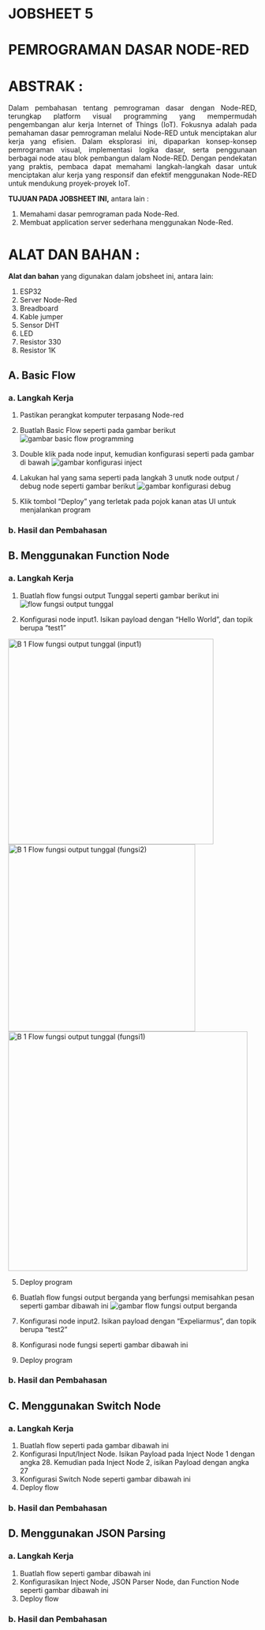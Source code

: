 # JOBSHEET 5
# PEMROGRAMAN DASAR NODE-RED
# ABSTRAK	:
<p align="justify">Dalam pembahasan tentang pemrograman dasar dengan Node-RED, terungkap platform visual programming yang mempermudah pengembangan alur kerja Internet of Things (IoT). Fokusnya adalah pada pemahaman dasar pemrograman melalui Node-RED untuk menciptakan alur kerja yang efisien. Dalam eksplorasi ini, dipaparkan konsep-konsep pemrograman visual, implementasi logika dasar, serta penggunaan berbagai node atau blok pembangun dalam Node-RED. Dengan pendekatan yang praktis, pembaca dapat memahami langkah-langkah dasar untuk menciptakan alur kerja yang responsif dan efektif menggunakan Node-RED untuk mendukung proyek-proyek IoT.

**TUJUAN PADA JOBSHEET INI,** antara lain	:
1.	Memahami dasar pemrograman pada Node-Red.
2.	Membuat application server sederhana menggunakan Node-Red.
# ALAT DAN BAHAN	:
**Alat dan bahan** yang digunakan dalam jobsheet ini, antara lain:
1.	ESP32 
2.	Server Node-Red
3.	Breadboard
4.	Kable jumper
5.	Sensor DHT
6.	LED
7.	Resistor 330
8.	Resistor 1K

## A.	Basic Flow
### a.	Langkah Kerja
1.	Pastikan perangkat komputer terpasang Node-red
2.	Buatlah Basic Flow seperti pada gambar berikut
![gambar basic flow programming](https://github.com/maratumaritha/Laporan-Embedded/assets/151802682/b0957908-60c1-4673-932a-9e5735cf72b3)

4.	Double klik pada node input, kemudian konfigurasi seperti pada gambar di bawah
![gambar konfigurasi inject](https://github.com/maratumaritha/Laporan-Embedded/assets/151802682/72b02e15-de78-49ec-8e0d-e827962ccf37)

6.	Lakukan hal yang  sama seperti pada langkah 3 unutk node output / debug node seperti gambar berikut
![gambar konfigurasi debug](https://github.com/maratumaritha/Laporan-Embedded/assets/151802682/fc6945af-ef71-429e-930d-1eb54e3edc20)

8.	Klik tombol “Deploy” yang terletak pada pojok kanan atas UI untuk menjalankan program
### b.	Hasil dan Pembahasan

## B.	Menggunakan Function Node
### a.	Langkah Kerja
1.	Buatlah flow fungsi output Tunggal seperti gambar berikut ini
![flow fungsi output tunggal](https://github.com/maratumaritha/Laporan-Embedded/assets/151802682/9611851b-2500-41ca-ac21-41e38328e36d)

3.	Konfigurasi node input1. Isikan payload dengan “Hello World”, dan topik berupa “test1”
<img width="416" alt="B 1 Flow fungsi output tunggal (input1)" src="https://github.com/maratumaritha/Laporan-Embedded/assets/151802682/54ee83d2-6977-40d0-88a5-16c4ac17423a">

<img width="379" alt="B 1 Flow fungsi output tunggal (fungsi2)" src="https://github.com/maratumaritha/Laporan-Embedded/assets/151802682/bdbf7d4c-3b25-4123-9331-b9b88452460b">

<img width="485" alt="B 1 Flow fungsi output tunggal (fungsi1)" src="https://github.com/maratumaritha/Laporan-Embedded/assets/151802682/9ac072a7-0048-46b8-90f5-40fdde2971ec">


5.	Deploy program 
6.	Buatlah flow fungsi output berganda yang berfungsi memisahkan pesan seperti gambar dibawah ini
![gambar flow fungsi output berganda](https://github.com/maratumaritha/Laporan-Embedded/assets/151802682/48c7a20c-9637-4155-aeb5-091515158615)

8.	Konfigurasi node input2. Isikan payload dengan “Expeliarmus”, dan topik berupa “test2”
9.	Konfigurasi node fungsi seperti gambar dibawah ini
10.	Deploy program 

### b.	Hasil dan Pembahasan

## C.	Menggunakan Switch Node
### a.	Langkah Kerja
1.	Buatlah flow seperti pada gambar dibawah ini
2.	Konfigurasi Input/Inject Node. Isikan Payload pada Inject Node 1 dengan angka 28. Kemudian pada Inject Node 2, isikan Payload dengan angka 27
3.	Konfigurasi Switch Node seperti gambar dibawah ini
4.	Deploy flow

### b.	Hasil dan Pembahasan

## D.	Menggunakan JSON Parsing
### a.	Langkah Kerja
1.	Buatlah flow seperti gambar dibawah ini
2.	Konfigurasikan Inject Node, JSON Parser Node, dan Function Node seperti gambar dibawah ini
3.	Deploy flow

### b.	Hasil dan Pembahasan
